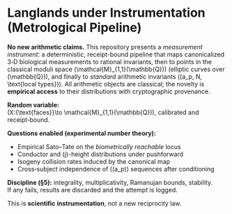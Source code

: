 # Langlands under Instrumentation (Metrological Pipeline)

**No new arithmetic claims.** This repository presents a *measurement instrument*:
a deterministic, receipt-bound pipeline that maps canonicalized 3‑D biological measurements
to rational invariants, then to points in the classical moduli space \(\mathcal{M}_{1,1}(\mathbb{Q})\)
(elliptic curves over \(\mathbb{Q}\)), and finally to *standard* arithmetic invariants
\((a_p, N, \text{local types})\). All arithmetic objects are classical; the novelty is
**empirical access** to their distributions with cryptographic provenance.

**Random variable:**  
\(X:\{\text{faces}\}\to \mathcal{M}_{1,1}(\mathbb{Q})\), calibrated and receipt‑bound.

**Questions enabled (experimental number theory):**
- Empirical Sato–Tate on the *biometrically reachable* locus
- Conductor and \(j\)-height distributions under pushforward
- Isogeny collision rates induced by the canonical map
- Cross‑subject independence of \((a_p)\) sequences after conditioning

**Discipline (§5):** integrality, multiplicativity, Ramanujan bounds, stability.  
If any fails, results are discarded and the attempt is logged.

This is **scientific instrumentation**, not a new reciprocity law.

